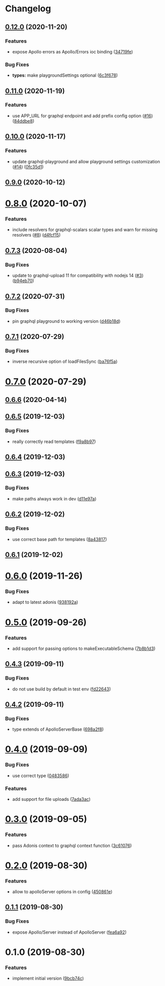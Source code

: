 # Changelog

## [0.12.0](https://www.github.com/zakodium/adonis-apollo/compare/v0.11.0...v0.12.0) (2020-11-20)


### Features

* expose Apollo errors as Apollo/Errors ioc binding ([34719fe](https://www.github.com/zakodium/adonis-apollo/commit/34719fe9e5953d9d958ee34952ee62e60bb76925))


### Bug Fixes

* **types:** make playgroundSettings optional ([6c3f678](https://www.github.com/zakodium/adonis-apollo/commit/6c3f6788e7915abb3ac02d6274f206a6a10e8d75))

## [0.11.0](https://www.github.com/zakodium/adonis-apollo/compare/v0.10.0...v0.11.0) (2020-11-19)


### Features

* use APP_URL for graphql endpoint and add prefix config option ([#16](https://www.github.com/zakodium/adonis-apollo/issues/16)) ([84ddbe8](https://www.github.com/zakodium/adonis-apollo/commit/84ddbe8276668dad1626d561206ceda349cb9592))

## [0.10.0](https://www.github.com/zakodium/adonis-apollo/compare/v0.9.0...v0.10.0) (2020-11-17)


### Features

* update graphql-playground and allow playground settings customization ([#14](https://www.github.com/zakodium/adonis-apollo/issues/14)) ([0fc35d1](https://www.github.com/zakodium/adonis-apollo/commit/0fc35d1a0615c1ad81a7d856cbc40691079c419e))

## [0.9.0](https://github.com/zakodium/adonis-apollo/compare/v0.8.0...v0.9.0) (2020-10-12)

# [0.8.0](https://github.com/zakodium/adonis-apollo/compare/v0.7.3...v0.8.0) (2020-10-07)


### Features

* include resolvers for graphql-scalars scalar types and warn for missing resolvers ([#8](https://github.com/zakodium/adonis-apollo/issues/8)) ([d4fcf15](https://github.com/zakodium/adonis-apollo/commit/d4fcf15a6a868f94744c37527fd74ce924be716d))



## [0.7.3](https://github.com/zakodium/adonis-apollo/compare/v0.7.2...v0.7.3) (2020-08-04)


### Bug Fixes

* update to graphql-upload 11 for compatibility with nodejs 14 ([#3](https://github.com/zakodium/adonis-apollo/issues/3)) ([b94eb70](https://github.com/zakodium/adonis-apollo/commit/b94eb70193e1e2e39120c4a0f55e063558502f69))



## [0.7.2](https://github.com/zakodium/adonis-apollo/compare/v0.7.1...v0.7.2) (2020-07-31)


### Bug Fixes

* pin graphql playground to working version ([d46b18d](https://github.com/zakodium/adonis-apollo/commit/d46b18d01904e648b6371f2b2090e1ba7490088f))



## [0.7.1](https://github.com/zakodium/adonis-apollo/compare/v0.7.0...v0.7.1) (2020-07-29)


### Bug Fixes

* inverse recursive option of loadFilesSync ([ba76f5a](https://github.com/zakodium/adonis-apollo/commit/ba76f5a86ec44965df9ef3e636e9bbbdfeeec557))



# [0.7.0](https://github.com/zakodium/adonis-apollo/compare/v0.6.6...v0.7.0) (2020-07-29)



## [0.6.6](https://github.com/zakodium/adonis-apollo/compare/v0.6.5...v0.6.6) (2020-04-14)



## [0.6.5](https://github.com/zakodium/adonis-apollo/compare/v0.6.4...v0.6.5) (2019-12-03)


### Bug Fixes

* really correctly read templates ([f9a8b97](https://github.com/zakodium/adonis-apollo/commit/f9a8b973c3240376140c7de8d88056ca7cbb597f))



## [0.6.4](https://github.com/zakodium/adonis-apollo/compare/v0.6.3...v0.6.4) (2019-12-03)



## [0.6.3](https://github.com/zakodium/adonis-apollo/compare/v0.6.2...v0.6.3) (2019-12-03)


### Bug Fixes

* make paths always work in dev ([d11e97a](https://github.com/zakodium/adonis-apollo/commit/d11e97a499c2097bf5ced0093b83149ec07ee029))



## [0.6.2](https://github.com/zakodium/adonis-apollo/compare/v0.6.1...v0.6.2) (2019-12-02)


### Bug Fixes

* use correct base path for templates ([8a43817](https://github.com/zakodium/adonis-apollo/commit/8a438172efb157072886dfd436f59a78bd9ef929))



## [0.6.1](https://github.com/zakodium/adonis-apollo/compare/v0.6.0...v0.6.1) (2019-12-02)



# [0.6.0](https://github.com/zakodium/adonis-apollo/compare/v0.5.0...v0.6.0) (2019-11-26)


### Bug Fixes

* adapt to latest adonis ([938192a](https://github.com/zakodium/adonis-apollo/commit/938192a4d4dd0a10948f0a2f901faab3d8d8a061))



# [0.5.0](https://github.com/zakodium/adonis-apollo/compare/v0.4.3...v0.5.0) (2019-09-26)


### Features

* add support for passing options to makeExecutableSchema ([7b8b1d3](https://github.com/zakodium/adonis-apollo/commit/7b8b1d3))



## [0.4.3](https://github.com/zakodium/adonis-apollo/compare/v0.4.2...v0.4.3) (2019-09-11)


### Bug Fixes

* do not use build by default in test env ([fd22643](https://github.com/zakodium/adonis-apollo/commit/fd22643))



## [0.4.2](https://github.com/zakodium/adonis-apollo/compare/v0.4.1...v0.4.2) (2019-09-11)


### Bug Fixes

* type extends of ApolloServerBase ([698a2f8](https://github.com/zakodium/adonis-apollo/commit/698a2f8))



# [0.4.0](https://github.com/zakodium/adonis-apollo/compare/v0.3.0...v0.4.0) (2019-09-09)


### Bug Fixes

* use correct type ([0483586](https://github.com/zakodium/adonis-apollo/commit/0483586))


### Features

* add support for file uploads ([7ada3ac](https://github.com/zakodium/adonis-apollo/commit/7ada3ac))



# [0.3.0](https://github.com/zakodium/adonis-apollo/compare/v0.2.0...v0.3.0) (2019-09-05)


### Features

* pass Adonis context to graphql context function ([3c61076](https://github.com/zakodium/adonis-apollo/commit/3c61076))



# [0.2.0](https://github.com/zakodium/adonis-apollo/compare/v0.1.1...v0.2.0) (2019-08-30)


### Features

* allow to apolloServer options in config ([450861e](https://github.com/zakodium/adonis-apollo/commit/450861e))



## [0.1.1](https://github.com/zakodium/adonis-apollo/compare/v0.1.0...v0.1.1) (2019-08-30)


### Bug Fixes

* expose Apollo/Server instead of ApolloServer ([fea6a92](https://github.com/zakodium/adonis-apollo/commit/fea6a92))



# 0.1.0 (2019-08-30)


### Features

* implement initial version ([9bcb74c](https://github.com/zakodium/adonis-apollo/commit/9bcb74c))
